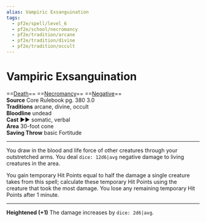 ```yaml
---
alias: Vampiric Exsanguination
tags:
  - pf2e/spell/level_6
  - pf2e/school/necromancy
  - pf2e/tradition/arcane
  - pf2e/tradition/divine
  - pf2e/tradition/occult
---
```


# Vampiric Exsanguination

==[Death](../../../Traits/Death.md)== ==[Necromancy](../../../Traits/Necromancy.md)== ==[Negative](../../../Traits/Negative.md)==  
__Source__ Core Rulebook pg. 380 3.0  
**Traditions** arcane, divine, occult  
**Bloodline** undead  
**Cast** ►► somatic, verbal  
**Area** 30-foot cone  
**Saving Throw** basic Fortitude

---

You draw in the blood and life force of other creatures through your outstretched arms. You deal `dice: 12d6|avg` negative damage to living creatures in the area.

You gain temporary Hit Points equal to half the damage a single creature takes from this spell; calculate these temporary Hit Points using the creature that took the most damage. You lose any remaining temporary Hit Points after 1 minute.

<hr>

**Heightened (+1)** The damage increases by `dice: 2d6|avg`.
